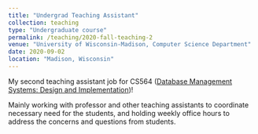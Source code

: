 ```yaml
---
title: "Undergrad Teaching Assistant"
collection: teaching
type: "Undergraduate course"
permalink: /teaching/2020-fall-teaching-2
venue: "University of Wisconsin-Madison, Computer Science Department"
date: 2020-09-02
location: "Madison, Wisconsin"
---
```


My second teaching assistant job for CS564 ([Database Management Systems: Design and Implementation](http://pages.cs.wisc.edu/~paris/cs564-s18/))!

Mainly working with professor and other teaching assistants to coordinate necessary need for the students, and holding weekly office hours to address the concerns and questions from students. 